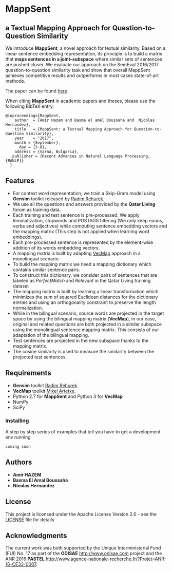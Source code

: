 # MappSent    
## a Textual Mapping Approach for Question-to-Question Similarity    

We introduce **MappSent**, a novel approach for textual similarity. Based on a linear sentence embedding representation, its principle is to build a matrix that __maps sentences in a joint-subspace__ where similar sets of sentences are pushed closer. We evaluate our approach on  the SemEval 2016/2017 question-to-question similarity task and show that overall MappSent  achieves competitive results and outperforms in most cases state-of-art methods.

The paper can be found [here](http://lml.bas.bg/ranlp2017/RANLP2017_proceedings_draft_6.09.2017.pdf)

When citing **MappSent** in academic papers and theses, please use the following BibTeX entry:
```
@inproceedings{MappSent,
    author  = {Amir Hazem and Basma el amel Boussaha and  Nicolas Hernandez},
    title   = {MappSent: a Textual Mapping Approach for Question-to-Question Similarity},
    year    = "2017",
    month = {September},
      day = {2-8},
    address = {Varna, Bulgaria},
   publisher = {Recent Advances in Natural Language Processing, {RANLP}}
  }
```

## Features
- For context word representation, we train a Skip-Gram model using **Gensim** toolkit released by [Radim Rehurek](https://github.com/RaRe-Technologies/gensim). 
- We use all the questions and answers provided by the **Qatar Living** forum as training data. 
- Each training and test sentence is pre-processed. We apply lemmatization, stopwords and POSTAGS filtering (We only keep nouns, verbs and adjectives) while computing sentence embedding vectors and the mapping matrix (This step is not applied when learning word embeddings).
- Each pre-processed sentence is represented by the element-wise addition of its words embedding vectors.
- A mapping matrix is built by adapting [VecMap](https://github.com/artetxem/vecmap) approach in a monolingual scenario.
- To build the mapping matrix we need a mapping dictionary which contains similar sentence pairs. 
- To construct this dictionary, we consider pairs of sentences that are labeled as _PerfectMatch_ and _Relevant_ in the Qatar Living training dataset
- The mapping matrix is built by learning a linear transformation which minimizes the sum of squared Euclidean distances for the dictionary entries and using an orthogonality constraint to preserve the length normalization.
- While in the bilingual scenario, source words are projected in the target space by using the bilingual mapping matrix (**VecMap**), in our case, original and related questions are both projected in a similar subspace using the monolingual sentence mapping matrix. This consists of our adaptation of the bilingual mapping.  
- Test sentences are projected in the new subspace thanks to the mapping matrix.
- The cosine similarity is used to measure the similarity between the projected test sentences.

## Requirements

- **Gensim** toolkit [Radim Rehurek](https://github.com/RaRe-Technologies/gensim).
- **VecMap** toolkit [Mikel Artetxe](https://github.com/artetxem/vecmap).
- Python 2.7 for **MappSent** and Python 3 for **VecMap**
- NumPy
- SciPy

### Installing

A step by step series of examples that tell you have to get a development env running

```
coming soon
```

## Authors

* **Amir HAZEM** 
* **Basma El Amal Boussaha**
* **Nicolas Hernandez**

## License

This project is licensed under the Apache License Version 2.0 - see the [LICENSE](LICENSE) file for details

## Acknowledgments

The current work was both supported by the Unique Interministerial Fund (FUI) No. 17 as 
part of the **ODISAE** http://www.odisae.com project and the ANR 2016 **PASTEL** http://www.agence-nationale-recherche.fr/?Projet=ANR-16-CE33-0007.
